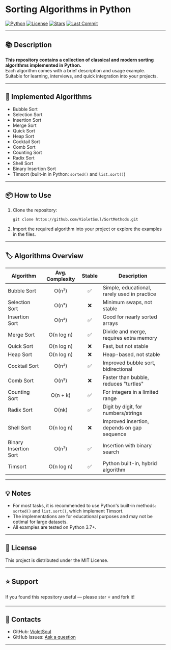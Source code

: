 # Sorting Algorithms in Python

[![Python](https://img.shields.io/badge/python-3.7%2B-blue.svg)](https://www.python.org/)
[![License](https://img.shields.io/badge/license-MIT-green.svg)](LICENSE)
[![Stars](https://img.shields.io/github/stars/VioletSoul/SortMethods.svg?style=social)](https://github.com/VioletSoul/SortMethods)
[![Last Commit](https://img.shields.io/github/last-commit/VioletSoul/SortMethods.svg)](https://github.com/VioletSoul/SortMethods/commits/main)

---

## 📚 Description

**This repository contains a collection of classical and modern sorting algorithms implemented in Python.**  
Each algorithm comes with a brief description and usage example.  
Suitable for learning, interviews, and quick integration into your projects.

---

## 🚀 Implemented Algorithms

- Bubble Sort
- Selection Sort
- Insertion Sort
- Merge Sort
- Quick Sort
- Heap Sort
- Cocktail Sort
- Comb Sort
- Counting Sort
- Radix Sort
- Shell Sort
- Binary Insertion Sort
- Timsort (built-in in Python: `sorted()` and `list.sort()`)

---

## 📦 How to Use

1. Clone the repository:
    ```
    git clone https://github.com/VioletSoul/SortMethods.git
    ```
2. Import the required algorithm into your project or explore the examples in the files.

---

## 🏷️ Algorithms Overview

| Algorithm             | Avg. Complexity | Stable | Description                                             |
|-----------------------|:---------------:|:------:|--------------------------------------------------------|
| Bubble Sort           | O(n²)           | ✅     | Simple, educational, rarely used in practice           |
| Selection Sort        | O(n²)           | ❌     | Minimum swaps, not stable                              |
| Insertion Sort        | O(n²)           | ✅     | Good for nearly sorted arrays                          |
| Merge Sort            | O(n log n)      | ✅     | Divide and merge, requires extra memory                |
| Quick Sort            | O(n log n)      | ❌     | Fast, but not stable                                   |
| Heap Sort             | O(n log n)      | ❌     | Heap-based, not stable                                 |
| Cocktail Sort         | O(n²)           | ✅     | Improved bubble sort, bidirectional                    |
| Comb Sort             | O(n²)           | ❌     | Faster than bubble, reduces "turtles"                  |
| Counting Sort         | O(n + k)        | ✅     | For integers in a limited range                        |
| Radix Sort            | O(nk)           | ✅     | Digit by digit, for numbers/strings                    |
| Shell Sort            | O(n log n)      | ❌     | Improved insertion, depends on gap sequence            |
| Binary Insertion Sort | O(n²)           | ✅     | Insertion with binary search                           |
| Timsort               | O(n log n)      | ✅     | Python built-in, hybrid algorithm                      |

---

## 💡 Notes

- For most tasks, it is recommended to use Python's built-in methods: `sorted()` and `list.sort()`, which implement Timsort.
- The implementations are for educational purposes and may not be optimal for large datasets.
- All examples are tested on Python 3.7+.

---

## 📄 License

This project is distributed under the MIT License.

---

## ⭐️ Support

If you found this repository useful — please star ⭐️ and fork it!

---

## 🤝 Contacts

- GitHub: [VioletSoul](https://github.com/VioletSoul)
- GitHub Issues: [Ask a question](https://github.com/VioletSoul/SortMethods/issues)

---
